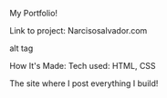 My Portfolio!

Link to project: Narcisosalvador.com

alt tag

How It's Made:
Tech used: HTML, CSS

The site where I post everything I build!


